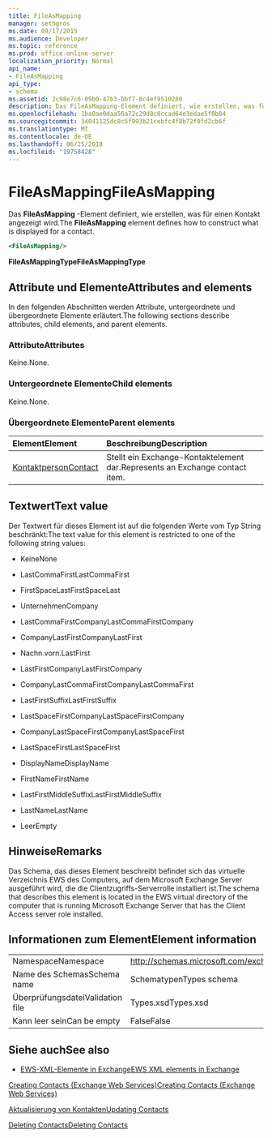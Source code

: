 ```yaml
---
title: FileAsMapping
manager: sethgros
ms.date: 09/17/2015
ms.audience: Developer
ms.topic: reference
ms.prod: office-online-server
localization_priority: Normal
api_name:
- FileAsMapping
api_type:
- schema
ms.assetid: 2c98e7c6-09b0-47b3-bbf7-8c4ef9510280
description: Das FileAsMapping-Element definiert, wie erstellen, was für einen Kontakt angezeigt wird.
ms.openlocfilehash: 1ba0ae0daa56a72c29d8c0ccad64e3edae5f0b84
ms.sourcegitcommit: 34041125dc8c5f993b21cebfc4f8b72f0fd2cb6f
ms.translationtype: MT
ms.contentlocale: de-DE
ms.lasthandoff: 06/25/2018
ms.locfileid: "19758428"
---
```

# <a name="fileasmapping"></a><span data-ttu-id="c5fed-103">FileAsMapping</span><span class="sxs-lookup"><span data-stu-id="c5fed-103">FileAsMapping</span></span>

<span data-ttu-id="c5fed-104">Das **FileAsMapping** -Element definiert, wie erstellen, was für einen Kontakt angezeigt wird.</span><span class="sxs-lookup"><span data-stu-id="c5fed-104">The **FileAsMapping** element defines how to construct what is displayed for a contact.</span></span> 
  
```xml
<FileAsMapping/>
```

 <span data-ttu-id="c5fed-105">**FileAsMappingType**</span><span class="sxs-lookup"><span data-stu-id="c5fed-105">**FileAsMappingType**</span></span>
## <a name="attributes-and-elements"></a><span data-ttu-id="c5fed-106">Attribute und Elemente</span><span class="sxs-lookup"><span data-stu-id="c5fed-106">Attributes and elements</span></span>

<span data-ttu-id="c5fed-107">In den folgenden Abschnitten werden Attribute, untergeordnete und übergeordnete Elemente erläutert.</span><span class="sxs-lookup"><span data-stu-id="c5fed-107">The following sections describe attributes, child elements, and parent elements.</span></span>
  
### <a name="attributes"></a><span data-ttu-id="c5fed-108">Attribute</span><span class="sxs-lookup"><span data-stu-id="c5fed-108">Attributes</span></span>

<span data-ttu-id="c5fed-109">Keine.</span><span class="sxs-lookup"><span data-stu-id="c5fed-109">None.</span></span>
  
### <a name="child-elements"></a><span data-ttu-id="c5fed-110">Untergeordnete Elemente</span><span class="sxs-lookup"><span data-stu-id="c5fed-110">Child elements</span></span>

<span data-ttu-id="c5fed-111">Keine.</span><span class="sxs-lookup"><span data-stu-id="c5fed-111">None.</span></span>
  
### <a name="parent-elements"></a><span data-ttu-id="c5fed-112">Übergeordnete Elemente</span><span class="sxs-lookup"><span data-stu-id="c5fed-112">Parent elements</span></span>

|<span data-ttu-id="c5fed-113">**Element**</span><span class="sxs-lookup"><span data-stu-id="c5fed-113">**Element**</span></span>|<span data-ttu-id="c5fed-114">**Beschreibung**</span><span class="sxs-lookup"><span data-stu-id="c5fed-114">**Description**</span></span>|
|:-----|:-----|
|[<span data-ttu-id="c5fed-115">Kontaktperson</span><span class="sxs-lookup"><span data-stu-id="c5fed-115">Contact</span></span>](contact.md) <br/> |<span data-ttu-id="c5fed-116">Stellt ein Exchange-Kontaktelement dar.</span><span class="sxs-lookup"><span data-stu-id="c5fed-116">Represents an Exchange contact item.</span></span>  <br/> |
   
## <a name="text-value"></a><span data-ttu-id="c5fed-117">Textwert</span><span class="sxs-lookup"><span data-stu-id="c5fed-117">Text value</span></span>

<span data-ttu-id="c5fed-118">Der Textwert für dieses Element ist auf die folgenden Werte vom Typ String beschränkt:</span><span class="sxs-lookup"><span data-stu-id="c5fed-118">The text value for this element is restricted to one of the following string values:</span></span>
  
- <span data-ttu-id="c5fed-119">Keine</span><span class="sxs-lookup"><span data-stu-id="c5fed-119">None</span></span>
    
- <span data-ttu-id="c5fed-120">LastCommaFirst</span><span class="sxs-lookup"><span data-stu-id="c5fed-120">LastCommaFirst</span></span>
    
- <span data-ttu-id="c5fed-121">FirstSpaceLast</span><span class="sxs-lookup"><span data-stu-id="c5fed-121">FirstSpaceLast</span></span>
    
- <span data-ttu-id="c5fed-122">Unternehmen</span><span class="sxs-lookup"><span data-stu-id="c5fed-122">Company</span></span>
    
- <span data-ttu-id="c5fed-123">LastCommaFirstCompany</span><span class="sxs-lookup"><span data-stu-id="c5fed-123">LastCommaFirstCompany</span></span>
    
- <span data-ttu-id="c5fed-124">CompanyLastFirst</span><span class="sxs-lookup"><span data-stu-id="c5fed-124">CompanyLastFirst</span></span>
    
- <span data-ttu-id="c5fed-125">Nachn.vorn.</span><span class="sxs-lookup"><span data-stu-id="c5fed-125">LastFirst</span></span>
    
- <span data-ttu-id="c5fed-126">LastFirstCompany</span><span class="sxs-lookup"><span data-stu-id="c5fed-126">LastFirstCompany</span></span>
    
- <span data-ttu-id="c5fed-127">CompanyLastCommaFirst</span><span class="sxs-lookup"><span data-stu-id="c5fed-127">CompanyLastCommaFirst</span></span>
    
- <span data-ttu-id="c5fed-128">LastFirstSuffix</span><span class="sxs-lookup"><span data-stu-id="c5fed-128">LastFirstSuffix</span></span>
    
- <span data-ttu-id="c5fed-129">LastSpaceFirstCompany</span><span class="sxs-lookup"><span data-stu-id="c5fed-129">LastSpaceFirstCompany</span></span>
    
- <span data-ttu-id="c5fed-130">CompanyLastSpaceFirst</span><span class="sxs-lookup"><span data-stu-id="c5fed-130">CompanyLastSpaceFirst</span></span>
    
- <span data-ttu-id="c5fed-131">LastSpaceFirst</span><span class="sxs-lookup"><span data-stu-id="c5fed-131">LastSpaceFirst</span></span>
    
- <span data-ttu-id="c5fed-132">DisplayName</span><span class="sxs-lookup"><span data-stu-id="c5fed-132">DisplayName</span></span>
    
- <span data-ttu-id="c5fed-133">FirstName</span><span class="sxs-lookup"><span data-stu-id="c5fed-133">FirstName</span></span>
    
- <span data-ttu-id="c5fed-134">LastFirstMiddleSuffix</span><span class="sxs-lookup"><span data-stu-id="c5fed-134">LastFirstMiddleSuffix</span></span>
    
- <span data-ttu-id="c5fed-135">LastName</span><span class="sxs-lookup"><span data-stu-id="c5fed-135">LastName</span></span>
    
- <span data-ttu-id="c5fed-136">Leer</span><span class="sxs-lookup"><span data-stu-id="c5fed-136">Empty</span></span>
    
## <a name="remarks"></a><span data-ttu-id="c5fed-137">Hinweise</span><span class="sxs-lookup"><span data-stu-id="c5fed-137">Remarks</span></span>

<span data-ttu-id="c5fed-138">Das Schema, das dieses Element beschreibt befindet sich das virtuelle Verzeichnis EWS des Computers, auf dem Microsoft Exchange Server ausgeführt wird, die die Clientzugriffs-Serverrolle installiert ist.</span><span class="sxs-lookup"><span data-stu-id="c5fed-138">The schema that describes this element is located in the EWS virtual directory of the computer that is running Microsoft Exchange Server that has the Client Access server role installed.</span></span>
  
## <a name="element-information"></a><span data-ttu-id="c5fed-139">Informationen zum Element</span><span class="sxs-lookup"><span data-stu-id="c5fed-139">Element information</span></span>

|||
|:-----|:-----|
|<span data-ttu-id="c5fed-140">Namespace</span><span class="sxs-lookup"><span data-stu-id="c5fed-140">Namespace</span></span>  <br/> |http://schemas.microsoft.com/exchange/services/2006/types  <br/> |
|<span data-ttu-id="c5fed-141">Name des Schemas</span><span class="sxs-lookup"><span data-stu-id="c5fed-141">Schema name</span></span>  <br/> |<span data-ttu-id="c5fed-142">Schematypen</span><span class="sxs-lookup"><span data-stu-id="c5fed-142">Types schema</span></span>  <br/> |
|<span data-ttu-id="c5fed-143">Überprüfungsdatei</span><span class="sxs-lookup"><span data-stu-id="c5fed-143">Validation file</span></span>  <br/> |<span data-ttu-id="c5fed-144">Types.xsd</span><span class="sxs-lookup"><span data-stu-id="c5fed-144">Types.xsd</span></span>  <br/> |
|<span data-ttu-id="c5fed-145">Kann leer sein</span><span class="sxs-lookup"><span data-stu-id="c5fed-145">Can be empty</span></span>  <br/> |<span data-ttu-id="c5fed-146">False</span><span class="sxs-lookup"><span data-stu-id="c5fed-146">False</span></span>  <br/> |
   
## <a name="see-also"></a><span data-ttu-id="c5fed-147">Siehe auch</span><span class="sxs-lookup"><span data-stu-id="c5fed-147">See also</span></span>



- [<span data-ttu-id="c5fed-148">EWS-XML-Elemente in Exchange</span><span class="sxs-lookup"><span data-stu-id="c5fed-148">EWS XML elements in Exchange</span></span>](ews-xml-elements-in-exchange.md)


[<span data-ttu-id="c5fed-149">Creating Contacts (Exchange Web Services)</span><span class="sxs-lookup"><span data-stu-id="c5fed-149">Creating Contacts (Exchange Web Services)</span></span>](http://msdn.microsoft.com/library/4845917e-70d1-481c-bbd7-011ec6571789%28Office.15%29.aspx)
  
[<span data-ttu-id="c5fed-150">Aktualisierung von Kontakten</span><span class="sxs-lookup"><span data-stu-id="c5fed-150">Updating Contacts</span></span>](http://msdn.microsoft.com/library/9a865953-b94a-4229-b632-2dee433314be%28Office.15%29.aspx)
  
[<span data-ttu-id="c5fed-151">Deleting Contacts</span><span class="sxs-lookup"><span data-stu-id="c5fed-151">Deleting Contacts</span></span>](http://msdn.microsoft.com/library/fcc3dc84-cd3e-455e-a1a7-ae6921c9b588%28Office.15%29.aspx)

